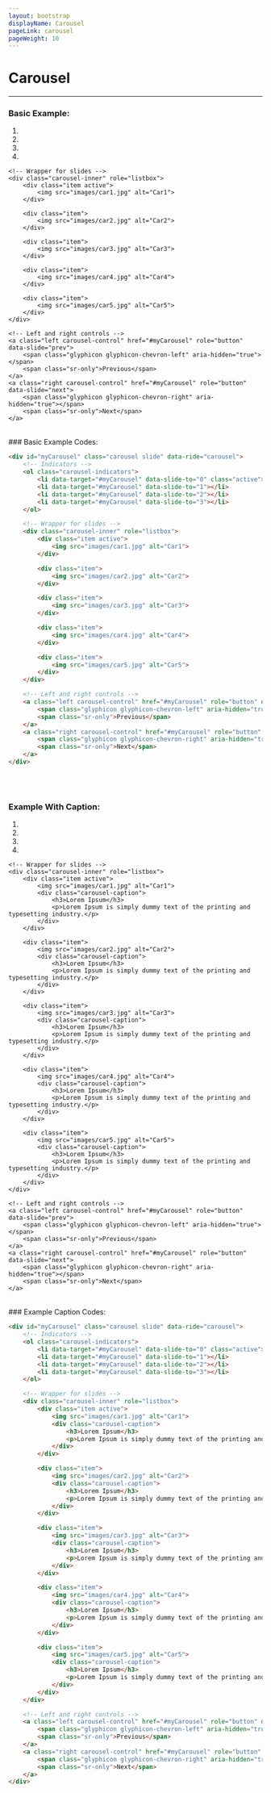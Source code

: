 ```yaml
---
layout: bootstrap
displayName: Carousel
pageLink: carousel
pageWeight: 10
---
```



# Carousel
---

### Basic Example:

<div id="myCarousel" class="carousel slide" data-ride="carousel">
    <!-- Indicators -->
    <ol class="carousel-indicators">
        <li data-target="#myCarousel" data-slide-to="0" class="active"></li>
        <li data-target="#myCarousel" data-slide-to="1"></li>
        <li data-target="#myCarousel" data-slide-to="2"></li>
        <li data-target="#myCarousel" data-slide-to="3"></li>
    </ol>

    <!-- Wrapper for slides -->
    <div class="carousel-inner" role="listbox">
        <div class="item active">
            <img src="images/car1.jpg" alt="Car1">
        </div>

        <div class="item">
            <img src="images/car2.jpg" alt="Car2">
        </div>

        <div class="item">
            <img src="images/car3.jpg" alt="Car3">
        </div>

        <div class="item">
            <img src="images/car4.jpg" alt="Car4">
        </div>

        <div class="item">
            <img src="images/car5.jpg" alt="Car5">
        </div>
    </div>

    <!-- Left and right controls -->
    <a class="left carousel-control" href="#myCarousel" role="button" data-slide="prev">
        <span class="glyphicon glyphicon-chevron-left" aria-hidden="true"></span>
        <span class="sr-only">Previous</span>
    </a>
    <a class="right carousel-control" href="#myCarousel" role="button" data-slide="next">
        <span class="glyphicon glyphicon-chevron-right" aria-hidden="true"></span>
        <span class="sr-only">Next</span>
    </a>
</div>




<br> 
### Basic Example Codes:

```html
<div id="myCarousel" class="carousel slide" data-ride="carousel">
    <!-- Indicators -->
    <ol class="carousel-indicators">
        <li data-target="#myCarousel" data-slide-to="0" class="active"></li>
        <li data-target="#myCarousel" data-slide-to="1"></li>
        <li data-target="#myCarousel" data-slide-to="2"></li>
        <li data-target="#myCarousel" data-slide-to="3"></li>
    </ol>

    <!-- Wrapper for slides -->
    <div class="carousel-inner" role="listbox">
        <div class="item active">
            <img src="images/car1.jpg" alt="Car1">
        </div>

        <div class="item">
            <img src="images/car2.jpg" alt="Car2">
        </div>

        <div class="item">
            <img src="images/car3.jpg" alt="Car3">
        </div>

        <div class="item">
            <img src="images/car4.jpg" alt="Car4">
        </div>

        <div class="item">
            <img src="images/car5.jpg" alt="Car5">
        </div>
    </div>

    <!-- Left and right controls -->
    <a class="left carousel-control" href="#myCarousel" role="button" data-slide="prev">
        <span class="glyphicon glyphicon-chevron-left" aria-hidden="true"></span>
        <span class="sr-only">Previous</span>
    </a>
    <a class="right carousel-control" href="#myCarousel" role="button" data-slide="next">
        <span class="glyphicon glyphicon-chevron-right" aria-hidden="true"></span>
        <span class="sr-only">Next</span>
    </a>
</div>
```


<br><br>

### Example With Caption:

<div id="myCarousel" class="carousel slide" data-ride="carousel">
    <!-- Indicators -->
    <ol class="carousel-indicators">
        <li data-target="#myCarousel" data-slide-to="0" class="active"></li>
        <li data-target="#myCarousel" data-slide-to="1"></li>
        <li data-target="#myCarousel" data-slide-to="2"></li>
        <li data-target="#myCarousel" data-slide-to="3"></li>
    </ol>

    <!-- Wrapper for slides -->
    <div class="carousel-inner" role="listbox">
        <div class="item active">
            <img src="images/car1.jpg" alt="Car1">
            <div class="carousel-caption">
            	<h3>Lorem Ipsum</h3>
            	<p>Lorem Ipsum is simply dummy text of the printing and typesetting industry.</p>
            </div>
        </div>

        <div class="item">
            <img src="images/car2.jpg" alt="Car2">
            <div class="carousel-caption">
            	<h3>Lorem Ipsum</h3>
            	<p>Lorem Ipsum is simply dummy text of the printing and typesetting industry.</p>
            </div>
        </div>

        <div class="item">
            <img src="images/car3.jpg" alt="Car3">
            <div class="carousel-caption">
            	<h3>Lorem Ipsum</h3>
            	<p>Lorem Ipsum is simply dummy text of the printing and typesetting industry.</p>
            </div>
        </div>

        <div class="item">
            <img src="images/car4.jpg" alt="Car4">
            <div class="carousel-caption">
            	<h3>Lorem Ipsum</h3>
            	<p>Lorem Ipsum is simply dummy text of the printing and typesetting industry.</p>
            </div>
        </div>

        <div class="item">
            <img src="images/car5.jpg" alt="Car5">
            <div class="carousel-caption">
            	<h3>Lorem Ipsum</h3>
            	<p>Lorem Ipsum is simply dummy text of the printing and typesetting industry.</p>
            </div>
        </div>
    </div>

    <!-- Left and right controls -->
    <a class="left carousel-control" href="#myCarousel" role="button" data-slide="prev">
        <span class="glyphicon glyphicon-chevron-left" aria-hidden="true"></span>
        <span class="sr-only">Previous</span>
    </a>
    <a class="right carousel-control" href="#myCarousel" role="button" data-slide="next">
        <span class="glyphicon glyphicon-chevron-right" aria-hidden="true"></span>
        <span class="sr-only">Next</span>
    </a>
</div>




<br> 
### Example Caption Codes:

```html
<div id="myCarousel" class="carousel slide" data-ride="carousel">
    <!-- Indicators -->
    <ol class="carousel-indicators">
        <li data-target="#myCarousel" data-slide-to="0" class="active"></li>
        <li data-target="#myCarousel" data-slide-to="1"></li>
        <li data-target="#myCarousel" data-slide-to="2"></li>
        <li data-target="#myCarousel" data-slide-to="3"></li>
    </ol>

    <!-- Wrapper for slides -->
    <div class="carousel-inner" role="listbox">
        <div class="item active">
            <img src="images/car1.jpg" alt="Car1">
            <div class="carousel-caption">
            	<h3>Lorem Ipsum</h3>
            	<p>Lorem Ipsum is simply dummy text of the printing and typesetting industry. Lorem Ipsum has been the industry's standard dummy text ever since the 1500s, when an unknown printer took a galley of type and scrambled it to make a type specimen book.</p>
            </div>
        </div>

        <div class="item">
            <img src="images/car2.jpg" alt="Car2">
            <div class="carousel-caption">
            	<h3>Lorem Ipsum</h3>
            	<p>Lorem Ipsum is simply dummy text of the printing and typesetting industry. Lorem Ipsum has been the industry's standard dummy text ever since the 1500s, when an unknown printer took a galley of type and scrambled it to make a type specimen book.</p>
            </div>
        </div>

        <div class="item">
            <img src="images/car3.jpg" alt="Car3">
            <div class="carousel-caption">
            	<h3>Lorem Ipsum</h3>
            	<p>Lorem Ipsum is simply dummy text of the printing and typesetting industry. Lorem Ipsum has been the industry's standard dummy text ever since the 1500s, when an unknown printer took a galley of type and scrambled it to make a type specimen book.</p>
            </div>
        </div>

        <div class="item">
            <img src="images/car4.jpg" alt="Car4">
            <div class="carousel-caption">
            	<h3>Lorem Ipsum</h3>
            	<p>Lorem Ipsum is simply dummy text of the printing and typesetting industry. Lorem Ipsum has been the industry's standard dummy text ever since the 1500s, when an unknown printer took a galley of type and scrambled it to make a type specimen book.</p>
            </div>
        </div>

        <div class="item">
            <img src="images/car5.jpg" alt="Car5">
            <div class="carousel-caption">
            	<h3>Lorem Ipsum</h3>
            	<p>Lorem Ipsum is simply dummy text of the printing and typesetting industry. Lorem Ipsum has been the industry's standard dummy text ever since the 1500s, when an unknown printer took a galley of type and scrambled it to make a type specimen book.</p>
            </div>
        </div>
    </div>

    <!-- Left and right controls -->
    <a class="left carousel-control" href="#myCarousel" role="button" data-slide="prev">
        <span class="glyphicon glyphicon-chevron-left" aria-hidden="true"></span>
        <span class="sr-only">Previous</span>
    </a>
    <a class="right carousel-control" href="#myCarousel" role="button" data-slide="next">
        <span class="glyphicon glyphicon-chevron-right" aria-hidden="true"></span>
        <span class="sr-only">Next</span>
    </a>
</div>
```